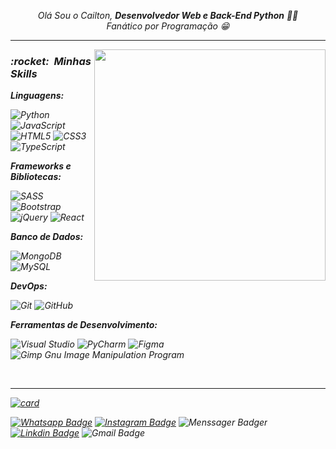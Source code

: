 <p align="center">
    <i>Olá Sou o Cailton, <strong>Desenvolvedor Web e Back-End Python</strong><i> 👋👨
    <br><i>Fanático por Programação<i> 😁
</p>
      
____
<img src="https://raw.githubusercontent.com/MicaelliMedeiros/micaellimedeiros/master/image/computer-illustration.png" min-width="400px" max-width="400px" width="370px" align="right" alt="">


<p align="left">
<h3> :rocket: &nbsp;Minhas Skills </h3>

**Linguagens:**

  ![Python](https://img.shields.io/badge/python-3670A0?style=for-the-badge&logo=python&logoColor=ffdd54)
  ![JavaScript](https://img.shields.io/badge/javascript-FFF?style=for-the-badge&logo=javascript&logoColor=%23F7DF1E)
  ![HTML5](https://img.shields.io/badge/html5-%23E34F26.svg?style=for-the-badge&logo=html5&logoColor=white)
  ![CSS3](https://img.shields.io/badge/css3-%231572B6.svg?style=for-the-badge&logo=css3&logoColor=white)
  ![TypeScript](https://img.shields.io/badge/typescript-%23007ACC.svg?style=for-the-badge&logo=typescript&logoColor=white)
  
**Frameworks e Bibliotecas:**
       
  ![SASS](https://img.shields.io/badge/SASS-hotpink.svg?style=for-the-badge&logo=SASS&logoColor=white)
  ![Bootstrap](https://img.shields.io/badge/bootstrap-%23563D7C.svg?style=for-the-badge&logo=bootstrap&logoColor=white)
  ![jQuery](https://img.shields.io/badge/jquery-%230769AD.svg?style=for-the-badge&logo=jquery&logoColor=white)
  ![React](https://img.shields.io/badge/react-FFF?style=for-the-badge&logo=react&logoColor=%2361DAFB)

**Banco de Dados:**
        
  ![MongoDB](https://img.shields.io/badge/MongoDB-%234ea94b.svg?style=for-the-badge&logo=mongodb&logoColor=white)
  ![MySQL](https://img.shields.io/badge/mysql-%2300f.svg?style=for-the-badge&logo=mysql&logoColor=white)

        
**DevOps:**

  ![Git](https://img.shields.io/badge/git-%23F05033.svg?style=for-the-badge&logo=git&logoColor=white)
  ![GitHub](https://img.shields.io/badge/github-%23121011.svg?style=for-the-badge&logo=github&logoColor=white)

**Ferramentas de Desenvolvimento:**

  ![Visual Studio](https://img.shields.io/badge/Visual%20Studio-5C2D91.svg?style=for-the-badge&logo=visual-studio&logoColor=white)
  ![PyCharm](https://img.shields.io/badge/pycharm-143?style=for-the-badge&logo=pycharm&logoColor=black&color=black&labelColor=green)
  ![Figma](https://img.shields.io/badge/figma-%23F24E1E.svg?style=for-the-badge&logo=figma&logoColor=white)
  ![Gimp Gnu Image Manipulation Program](https://img.shields.io/badge/Gimp-657D8B?style=for-the-badge&logo=gimp&logoColor=FFFFFF)
      
<br/>
<hr>
</p>
 
[![card](https://github-readme-stats.vercel.app/api?username=Cailtom&theme=tokyonight)](https://github.com/Cailtom/)

        
[![Whatsapp Badge](https://img.shields.io/badge/-WhatsApp-333333?style=flat&logo=whatsapp&logoColor=white)](https://wa.me/557799328936?text=%20)
[![Instagram Badge](https://img.shields.io/badge/-Instagram-333333?style=flat&logo=Instagram&logoColor=white)](https://www.instagram.com/cailtom_oliveyra02)
![Menssager Badger](https://img.shields.io/badge/Messenger-333333?style=flat&logo=messenger&logoColor=white)
[![Linkdin Badge](https://img.shields.io/badge/-Linkedln-333333?style=flat&logo=linkedin&logoColor=white)](https://www.linkedin.com/in/cailton-oliveira)
![Gmail Badge](https://img.shields.io/badge/Gmail-333333?style=flat&logo=gmail&logoColor=white)

